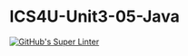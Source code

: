 # ICS4U-Unit3-05-Java
[![GitHub's Super Linter](https://github.com/Jenoe-Balote/ICS4U-Unit3-05-Java/workflows/GitHub's%20Super%20Linter/badge.svg)](https://github.com/Jenoe-Balote/ICS4U-Unit3-05-Java/actions)
